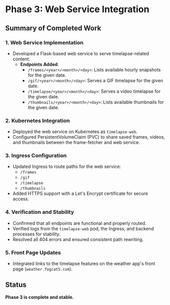 # Phase 3: Web Service Integration

## Summary of Completed Work

### 1. Web Service Implementation
- Developed a Flask-based web service to serve timelapse-related content:
  - **Endpoints Added**:
    - `/frames/<year>/<month>/<day>`: Lists available hourly snapshots for the given date.
    - `/gif/<year>/<month>/<day>`: Serves a GIF timelapse for the given date.
    - `/timelapse/<year>/<month>/<day>`: Serves a video timelapse for the given date.
    - `/thumbnails/<year>/<month>/<day>`: Lists available thumbnails for the given date.

### 2. Kubernetes Integration
- Deployed the web service on Kubernetes as `timelapse-web`.
- Configured PersistentVolumeClaim (PVC) to share saved frames, videos, and thumbnails between the frame-fetcher and web service.

### 3. Ingress Configuration
- Updated Ingress to route paths for the web service:
  - `/frames`
  - `/gif`
  - `/timelapse`
  - `/thumbnails`
- Added HTTPS support with a Let's Encrypt certificate for secure access.

### 4. Verification and Stability
- Confirmed that all endpoints are functional and properly routed.
- Verified logs from the `timelapse-web` pod, the Ingress, and backend processes for stability.
- Resolved all 404 errors and ensured consistent path rewriting.

### 5. Front Page Updates
- Integrated links to the timelapse features on the weather app's front page (`weather.fogcat5.com`).

## Status
**Phase 3 is complete and stable.**
